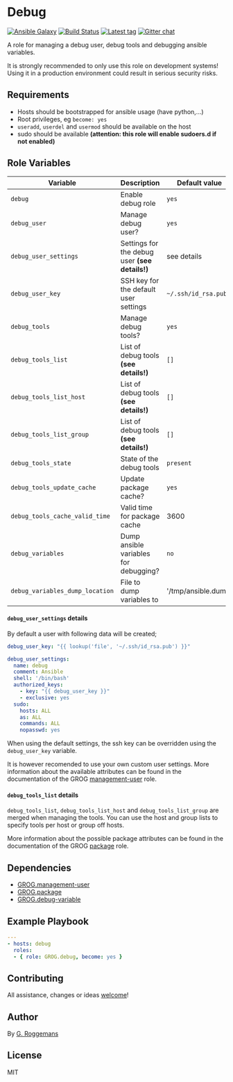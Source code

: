 # Debug

[![Ansible Galaxy][galaxy_image]][galaxy_link]
[![Build Status][travis_image]][travis_link]
[![Latest tag][tag_image]][tag_url]
[![Gitter chat][gitter_image]][gitter_url]

A role for managing a debug user, debug tools and debugging ansible variables.

It is strongly recommended to only use this role on development systems! Using
it in a production environment could result in serious security risks.

## Requirements

- Hosts should be bootstrapped for ansible usage (have python,...)
- Root privileges, eg `become: yes`
- `useradd`, `userdel` and `usermod` should be available on the host
- sudo should be available **(attention: this role will enable sudoers.d if not
  enabled)**

## Role Variables

| Variable | Description | Default value |
|----------|-------------|---------------|
| `debug` | Enable debug role | `yes` |
| `debug_user` | Manage debug user? | `yes` |
| `debug_user_settings` | Settings for the debug user **(see details!)** | see details |
| `debug_user_key` | SSH key for the default user settings | `~/.ssh/id_rsa.pub` |
| `debug_tools` | Manage debug tools? | `yes` |
| `debug_tools_list` | List of debug tools **(see details!)** | `[]` |
| `debug_tools_list_host` | List of debug tools **(see details!)** | `[]` |
| `debug_tools_list_group` | List of debug tools **(see details!)** | `[]` |
| `debug_tools_state` | State of the debug tools | `present` |
| `debug_tools_update_cache` | Update package cache? | `yes` |
| `debug_tools_cache_valid_time` | Valid time for package cache | 3600 |
| `debug_variables` | Dump ansible variables for debugging? | `no` |
| `debug_variables_dump_location` | File to dump variables to | '/tmp/ansible.dump' |

#### `debug_user_settings` details

By default a user with following data will be created;

```yaml
debug_user_key: "{{ lookup('file', '~/.ssh/id_rsa.pub') }}"

debug_user_settings:
  name: debug
  comment: Ansible
  shell: '/bin/bash'
  authorized_keys:
    - key: "{{ debug_user_key }}"
    - exclusive: yes
  sudo:
    hosts: ALL
    as: ALL
    commands: ALL
    nopasswd: yes
```

When using the default settings, the ssh key can be overridden using the
`debug_user_key` variable.

It is however recomended to use your own custom user settings. More information
about the available attributes can be found in the documentation of the GROG
[management-user][grog.management-user] role.

#### `debug_tools_list` details

`debug_tools_list`, `debug_tools_list_host` and `debug_tools_list_group` are
merged when managing the tools. You can use the host and group lists to specify
tools per host or group off hosts.

More information about the possible package attributes can be found in the
documentation of the GROG [package][grog.package] role.

## Dependencies

- [GROG.management-user][grog.management-user]
- [GROG.package][grog.package]
- [GROG.debug-variable][grog.debug-variable]

## Example Playbook

```yaml
---
- hosts: debug
  roles:
  - { role: GROG.debug, become: yes }
```

## Contributing
All assistance, changes or ideas [welcome][issues]!

## Author
By [G. Roggemans][groggemans]

## License
MIT

[galaxy_image]:         https://img.shields.io/badge/galaxy-GROG.debug-660198.svg?style=flat
[galaxy_link]:          https://galaxy.ansible.com/GROG/debug
[travis_image]:         https://travis-ci.org/GROG/ansible-role-debug.svg?branch=master
[travis_link]:          https://travis-ci.org/GROG/ansible-role-debug
[tag_image]:            https://img.shields.io/github/tag/GROG/ansible-role-debug.svg
[tag_url]:              https://github.com/GROG/ansible-role-debug/tags
[gitter_image]:         https://badges.gitter.im/GROG/chat.svg
[gitter_url]:           https://gitter.im/GROG/chat

[grog.management-user]: https://galaxy.ansible.com/GROG/management-user
[grog.package]:         https://galaxy.ansible.com/GROG/package
[grog.debug-variable]:  https://galaxy.ansible.com/GROG/debug-variable

[issues]:               https://github.com/GROG/ansible-role-debug/issues
[groggemans]:           https://github.com/groggemans

